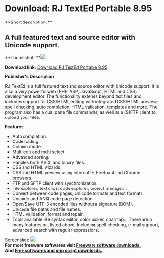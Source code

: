 # Download: RJ TextEd Portable 8.95

**Short description: **

## A full featured text and source editor with Unicode support.

  
**Thumbshot: **![](http://www.freewarefiles.com/screenshot/rjtexted1_md.jpg)   
  
**Download link:** [Download RJ TextEd Portable 8.95](http://freesoftwares.boysofts.com/RJ-TextEd_program_19811.html)  
  

**Publisher's Description**  
  

RJ TextEd is a full featured text and source editor with Unicode support. It
is also a very powerful web (PHP, ASP, JavaScript, HTML and CSS) development
editor. The functionality extends beyond text files and includes support for
CSS/HTML editing with integrated CSS/HTML preview, spell checking, auto
completion, HTML validation, templates and more. The program also has a dual
pane file commander, as well as a (S)FTP client to upload your files.

**Features:**

  * Auto completion. 
  * Code folding. 
  * Column mode. 
  * Multi edit and multi select 
  * Advanced sorting. 
  * Handles both ASCII and binary files. 
  * CSS and HTML wizards. 
  * CSS and HTML preview using internal IE, Firefox 4 and Chrome browsers. 
  * FTP and SFTP client with synchronization. 
  * File explorer, text clips, code explorer, project manager... 
  * Convert between code pages, Unicode formats and text formats. 
  * Unicode and ANSI code page detection. 
  * Open/Save UTF-8 encoded files without a signature (BOM). 
  * Unicode file paths and file names. 
  * HTML validation, format and repair. 
  * Tools available like syntax editor, color picker, charmap... 
There are a many features not listed above. Including spell checking, e-mail
support, advanced search with regular expressions.

  
  
Screenshot: ![](http://www.freewarefiles.com/screenshot/rjtexted1.jpg)  
**For more freeware softwares visit [Freeware software downloads.](http://freesoftwares.boysofts.com/)**   
**And [Free softwares and php script downloads.](http://www.boysofts.com/)**

